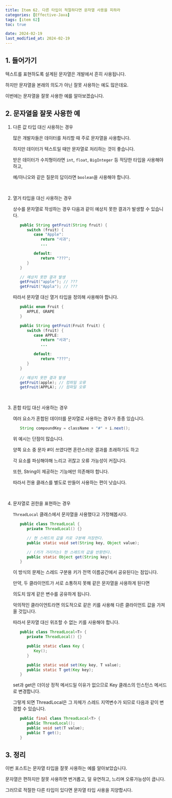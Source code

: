 ```yaml
---
title: Item 62. 다른 타입이 적절하다면 문자열 사용을 피하라
categories: [Effective-Java]
tags: [item 62]
toc: true

date: 2024-02-19
last_modified_at: 2024-02-19
---
```


## 1. 들어가기

텍스트를 표현하도록 설계된 문자열은 개발에서 흔히 사용됩니다.

하지만 문자열을 본래의 의도가 아닌 잘못 사용하는 예도 많은데요.

이번에는 문자열을 잘못 사용한 예를 알아보겠습니다.

## 2. 문자열을 잘못 사용한 예

1. 다른 값 타입 대신 사용하는 경우

   많은 개발자들은 데이터를 처리할 때 주로 문자열을 사용합니다.

   하지만 데이터가 텍스트일 때만 문자열로 처리하는 것이 좋습니다.

   받은 데이터가 수치형이라면 `int`, `float`, `BigInteger` 등 적당한 타입을 사용해야 하고,

   예/아니오와 같은 질문의 답이라면 `boolean`을 사용해야 합니다.

   <br>

2. 열거 타입을 대신 사용하는 경우

   상수를 문자열로 작성하는 경우 다음과 같이 예상치 못한 결과가 발생할 수 있습니다.

   ```java
      public String getFruit(String fruit) {
         switch (fruit) {
            case "Apple":
               return "사과";
               ...

            default:
               return "???";
         }
      }

      // 예상치 못한 결과 발생
      getFruit("apple"); // ???
      getFruit("Appla"); // ???
   ```

   따라서 문자열 대신 열거 타입을 정의해 사용해야 합니다.

   ```java
      public enum Fruit {
         APPLE, GRAPE
      }

      public String getFruit(Fruit fruit) {
         switch (fruit) {
            case APPLE:
               return "사과";
               ...

            default:
               return "???";
         }
      }

      // 예상치 못한 결과 발생
      getFruit(apple); // 컴파일 오류
      getFruit(APPLA); // 컴파일 오류
   ```

   <br>

3. 혼합 타입 대신 사용하는 경우

   여러 요소가 혼합된 데이터를 문자열로 사용하는 경우가 종종 있습니다.

   ```java
      String compoundKey = className + "#" + i.next();
   ```

   위 예시는 단점이 많습니다.
   
   양쪽 요소 중 문자 #이 쓰였다면 혼란스러운 결과를 초래하기도 하고

   각 요소를 파싱해야해 느리고 귀찮고 오류 가능성이 커집니다.

   또한, String이 제공하는 기능에만 의존해야 합니다.

   따라서 전용 클래스를 별도로 만들어 사용하는 편이 낫습니다.

   <br>

4. 문자열로 권한을 표현하는 경우

   `ThreadLocal` 클래스에서 문자열을 사용했다고 가정해봅시다.

   ```java
      public class ThreadLocal {
         private ThreadLocal() {}

         // 현 스레드의 값을 키로 구분해 저장한다.
         public static void set(String key, Object value);

         // (키가 가리키는) 현 스레드의 값을 반환한다.
         public static Object get(String key);
      }
   ```

   이 방식의 문제는 스레드 구분용 키가 전역 이름공간에서 공유된다는 점입니다.

   만약, 두 클라이언트가 서로 소통하지 못해 같은 문자열을 사용하게 된다면
   
   의도치 않게 같은 변수를 공유하게 됩니다.

   악의적인 클라이언트라면 의도적으로 같은 키를 사용해 다른 클라이언트 값을 가져올 것입니다.

   따라서 문자열 대신 위조할 수 없는 키를 사용해야 합니다.

   ```java
      public class ThreadLocal<T> {
         private ThreadLocal() {}

         public static class Key {
            Key();
         }

         public static void set(Key key, T value);
         public static T get(Key key);
      }
   ```



   set과 get은 더이상 정적 메서드일 이유가 없으므로 Key 클래스의 인스턴스 메서드로 변경합니다.

   그렇게 되면 ThreadLocal은 그 자체가 스레드 지역변수가 되므로 다음과 같이 변경할 수 있습니다.

   ```java
      public final class ThreadLocal<T> {
         public ThreadLocal();
         public void set(T value);
         public T get();
      }
   ```

## 3. 정리

이번 포스트는 문자열 타입을 잘못 사용하는 예를 알아보았습니다.

문자열은 편하지만 잘못 사용하면 번거롭고, 덜 유연하고, 느리며 오류가능성이 큽니다.

그러므로 적절한 다른 타입이 있다면 문자열 타입 사용을 지양합시다.
